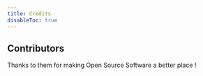 ```yaml
---
title: Credits
disableToc: true
---
```


## Contributors

Thanks to them <i class="fas fa-heart"></i> for making Open Source Software a better place !



